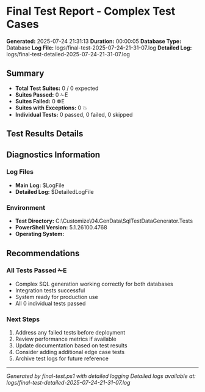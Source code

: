 # Final Test Report - Complex Test Cases

**Generated:** 2025-07-24 21:31:13
**Duration:** 00:00:05
**Database Type:** Database
**Log File:** logs/final-test-2025-07-24-21-31-07.log
**Detailed Log:** logs/final-test-detailed-2025-07-24-21-31-07.log

## Summary
- **Total Test Suites:** 0 / 0 expected
- **Suites Passed:** 0 ✁E
- **Suites Failed:** 0 ❁E 
- **Suites with Exceptions:** 0 💥
- **Individual Tests:** 0 passed, 0 failed, 0 skipped

## Test Results Details

## Diagnostics Information

### Log Files
- **Main Log:** $LogFile
- **Detailed Log:** $DetailedLogFile

### Environment
- **Test Directory:** C:\Customize\04.GenData\SqlTestDataGenerator.Tests
- **PowerShell Version:** 5.1.26100.4768
- **Operating System:** 

## Recommendations
### All Tests Passed ✁E
- Complex SQL generation working correctly for both databases
- Integration tests successful
- System ready for production use
- All 0 individual tests passed

### Next Steps
1. Address any failed tests before deployment
2. Review performance metrics if available
3. Update documentation based on test results
4. Consider adding additional edge case tests
5. Archive test logs for future reference

---
*Generated by final-test.ps1 with detailed logging*
*Detailed logs available at: logs/final-test-detailed-2025-07-24-21-31-07.log*
